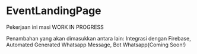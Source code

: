 ﻿# EventLandingPage
Pekerjaan ini masi WORK IN PROGRESS

Penambahan yang akan dimasukkan antara lain: Integrasi dengan Firebase,
Automated Generated Whatsapp Message, 
Bot Whatsapp(Coming Soon!)
